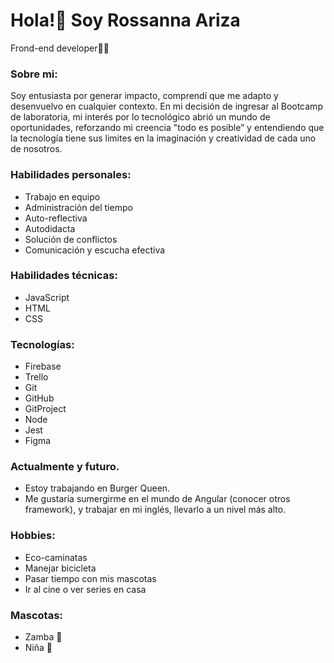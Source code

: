 # Hola!👋 Soy Rossanna Ariza 
Frond-end developer👩‍💻

### Sobre mi:
Soy entusiasta por generar impacto, comprendí que me adapto y desenvuelvo en cualquier contexto. En mi decisión de ingresar al Bootcamp de laboratoria, mi interés por lo tecnológico abrió un mundo de oportunidades, reforzando mi creencia "todo es posible” y entendiendo que la tecnología tiene sus limites en la imaginación y creatividad de cada uno de nosotros.

### Habilidades personales: 
- Trabajo en equipo
- Administración del tiempo
- Auto-reflectiva
- Autodidacta
- Solución de conflictos
- Comunicación y escucha efectiva

### Habilidades técnicas: 
- JavaScript
- HTML
- CSS

### Tecnologías: 
- Firebase
- Trello
- Git
- GitHub
- GitProject
- Node
- Jest
- Figma

### Actualmente y futuro.
- Estoy trabajando en Burger Queen.
- Me gustaría sumergirme en el mundo de Angular (conocer otros framework), y trabajar en mi inglés, llevarlo a un nivel más alto.

### Hobbies: 
- Eco-caminatas
- Manejar bicicleta
- Pasar tiempo con mis mascotas
- Ir al cine o ver series en casa

### Mascotas: 
- Zamba 🐶
- Niña 🐶
